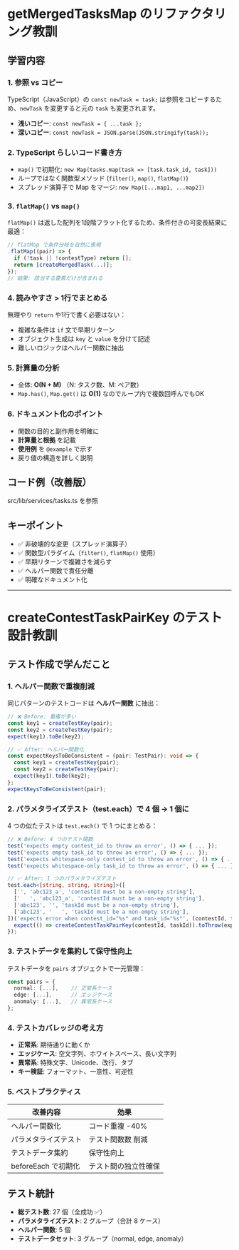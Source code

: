 # getMergedTasksMap のリファクタリング教訓

## 学習内容

### 1. **参照 vs コピー**

TypeScript（JavaScript）の `const newTask = task;` は参照をコピーするため、`newTask` を変更すると元の `task` も変更されます。

- **浅いコピー**: `const newTask = { ...task };`
- **深いコピー**: `const newTask = JSON.parse(JSON.stringify(task));`

### 2. **TypeScript らしいコード書き方**

- `map()` で初期化: `new Map(tasks.map(task => [task.task_id, task]))`
- ループではなく関数型メソッド (`filter()`, `map()`, `flatMap()`)
- スプレッド演算子で Map をマージ: `new Map([...map1, ...map2])`

### 3. **`flatMap()` vs `map()`**

`flatMap()` は返した配列を1段階フラット化するため、条件付きの可変長結果に最適：

```typescript
// flatMap で条件分岐を自然に表現
.flatMap((pair) => {
  if (!task || !contestType) return [];
  return [createMergedTask(...)];
});
// 結果: 該当する要素だけが含まれる
```

### 4. **読みやすさ > 1行でまとめる**

無理やり `return` や1行で書く必要はない：

- 複雑な条件は `if` 文で早期リターン
- オブジェクト生成は `key` と `value` を分けて記述
- 難しいロジックはヘルパー関数に抽出

### 5. **計算量の分析**

- 全体: **O(N + M)** （N: タスク数、M: ペア数）
- `Map.has()`, `Map.get()` は **O(1)** なのでループ内で複数回呼んでもOK

### 6. **ドキュメント化のポイント**

- 関数の目的と副作用を明確に
- **計算量と根拠** を記載
- **使用例** を `@example` で示す
- 戻り値の構造を詳しく説明

## コード例（改善版）

src/lib/services/tasks.ts を参照

## キーポイント

- ✅ 非破壊的な変更（スプレッド演算子）
- ✅ 関数型パラダイム（`filter()`, `flatMap()` 使用）
- ✅ 早期リターンで複雑さを減らす
- ✅ ヘルパー関数で責任分離
- ✅ 明確なドキュメント化

---

# createContestTaskPairKey のテスト設計教訓

## テスト作成で学んだこと

### 1. **ヘルパー関数で重複削減**

同じパターンのテストコードは **ヘルパー関数** に抽出：

```typescript
// ❌ Before: 重複が多い
const key1 = createTestKey(pair);
const key2 = createTestKey(pair);
expect(key1).toBe(key2);

// ✅ After: ヘルパー関数化
const expectKeysToBeConsistent = (pair: TestPair): void => {
  const key1 = createTestKey(pair);
  const key2 = createTestKey(pair);
  expect(key1).toBe(key2);
};
expectKeysToBeConsistent(pair);
```

### 2. **パラメタライズテスト（test.each）で 4 個 → 1 個に**

4 つの似たテストは `test.each()` で 1 つにまとめる：

```typescript
// ❌ Before: 4 つのテスト関数
test('expects empty contest_id to throw an error', () => { ... });
test('expects empty task_id to throw an error', () => { ... });
test('expects whitespace-only contest_id to throw an error', () => { ... });
test('expects whitespace-only task_id to throw an error', () => { ... });

// ✅ After: 1 つのパラメタライズテスト
test.each<[string, string, string]>([
  ['', 'abc123_a', 'contestId must be a non-empty string'],
  ['   ', 'abc123_a', 'contestId must be a non-empty string'],
  ['abc123', '', 'taskId must be a non-empty string'],
  ['abc123', '   ', 'taskId must be a non-empty string'],
])('expects error when contest_id="%s" and task_id="%s"', (contestId, taskId, expectedError) => {
  expect(() => createContestTaskPairKey(contestId, taskId)).toThrow(expectedError);
});
```

### 3. **テストデータを集約して保守性向上**

テストデータを `pairs` オブジェクトで一元管理：

```typescript
const pairs = {
  normal: [...],    // 正常系ケース
  edge: [...],      // エッジケース
  anomaly: [...],   // 異常系ケース
};
```

### 4. **テストカバレッジの考え方**

- **正常系**: 期待通りに動くか
- **エッジケース**: 空文字列、ホワイトスペース、長い文字列
- **異常系**: 特殊文字、Unicode、改行、タブ
- **キー検証**: フォーマット、一意性、可逆性

### 5. **べストプラクティス**

| 改善内容             | 効果                 |
| -------------------- | -------------------- |
| ヘルパー関数化       | コード重複 -40%      |
| パラメタライズテスト | テスト関数数 削減    |
| テストデータ集約     | 保守性向上           |
| beforeEach で初期化  | テスト間の独立性確保 |

## テスト統計

- **総テスト数**: 27 個（全成功 ✅）
- **パラメタライズテスト**: 2 グループ（合計 8 ケース）
- **ヘルパー関数**: 5 個
- **テストデータセット**: 3 グループ（normal, edge, anomaly）
